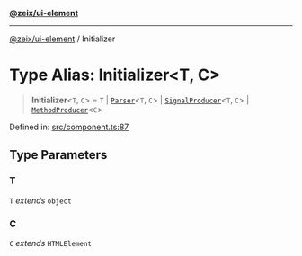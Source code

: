 [**@zeix/ui-element**](../README.md)

***

[@zeix/ui-element](../globals.md) / Initializer

# Type Alias: Initializer\<T, C\>

> **Initializer**\<`T`, `C`\> = `T` \| [`Parser`](Parser.md)\<`T`, `C`\> \| [`SignalProducer`](SignalProducer.md)\<`T`, `C`\> \| [`MethodProducer`](MethodProducer.md)\<`C`\>

Defined in: [src/component.ts:87](https://github.com/zeixcom/ui-element/blob/0e9cacf03a8f95418720628d5174fbb006152743/src/component.ts#L87)

## Type Parameters

### T

`T` *extends* `object`

### C

`C` *extends* `HTMLElement`
